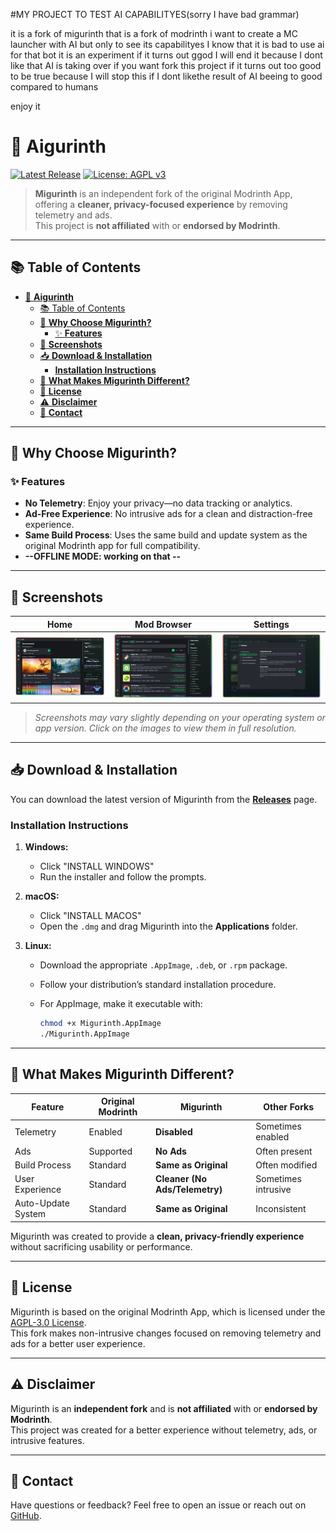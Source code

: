 #MY PROJECT TO TEST AI CAPABILITYES(sorry I have bad grammar)

it is a fork of migurinth that is a fork of modrinth i want to create a MC launcher with AI but only to see its capabilityes I know that it is bad to use ai for that bot it is an experiment if it turns out ggod I will
end it because I dont like that AI is taking over if you want fork this project if it turns out too good to be true because I will stop this if I dont likethe result of AI beeing to good compared to humans

enjoy it





# 🌱 **Aigurinth**

[![Latest Release](https://img.shields.io/github/v/release/miguvt/migurinth?color=brightgreen&label=Latest%20Release)](https://github.com/miguvt/migurinth/releases)
[![License: AGPL v3](https://img.shields.io/github/license/miguvt/migurinth)](https://github.com/miguvt/migurinth/blob/main/LICENSE)

> **Migurinth** is an independent fork of the original Modrinth App, offering a **cleaner, privacy-focused experience** by removing telemetry and ads.  
> This project is **not affiliated** with or **endorsed by Modrinth**.

---

## 📚 Table of Contents

- [🌱 **Aigurinth**](#-migurinth)
  - [📚 Table of Contents](#-table-of-contents)
  - [🚀 **Why Choose Migurinth?**](#-why-choose-migurinth)
    - [✨ **Features**](#-features)
  - [📸 **Screenshots**](#-screenshots)
  - [📥 **Download \& Installation**](#-download--installation)
    - [**Installation Instructions**](#installation-instructions)
  - [🌟 **What Makes Migurinth Different?**](#-what-makes-migurinth-different)
  - [📄 **License**](#-license)
  - [⚠️ **Disclaimer**](#️-disclaimer)
  - [📧 **Contact**](#-contact)

---

## 🚀 **Why Choose Migurinth?**

### ✨ **Features**

- **No Telemetry**: Enjoy your privacy—no data tracking or analytics.
- **Ad-Free Experience**: No intrusive ads for a clean and distraction-free experience.
- **Same Build Process**: Uses the same build and update system as the original Modrinth app for full compatibility.
- __--**OFFLINE MODE**: working on that --__
---

## 📸 **Screenshots**

| Home | Mod Browser | Settings |
|:----:|:-----------:|:--------:|
| ![Home Screenshot](.github/assets/MiguRinth/Readme/home.png) | ![Mod Browser Screenshot](.github/assets/MiguRinth/Readme/modbrowser.png) | ![Settings Screenshot](.github/assets/MiguRinth/Readme/settings.png) |

> _*Screenshots may vary slightly depending on your operating system or app version.*_
> _*Click on the images to view them in full resolution.*_

---

## 📥 **Download & Installation**

You can download the latest version of Migurinth from the [**Releases**](https://github.com/miguvt/migurinth/releases) page.

### **Installation Instructions**

1. **Windows:**

   - Click "INSTALL WINDOWS"
   - Run the installer and follow the prompts.

2. **macOS:**

   - Click "INSTALL MACOS"
   - Open the `.dmg` and drag Migurinth into the **Applications** folder.

3. **Linux:**
   - Download the appropriate `.AppImage`, `.deb`, or `.rpm` package.
   - Follow your distribution’s standard installation procedure.
   - For AppImage, make it executable with:

     ```bash
     chmod +x Migurinth.AppImage
     ./Migurinth.AppImage
     ```

---

## 🌟 **What Makes Migurinth Different?**

| Feature            | Original Modrinth | **Migurinth**                  | Other Forks         |
| ------------------ | ----------------- | ------------------------------ | ------------------- |
| Telemetry          | Enabled           | **Disabled**                   | Sometimes enabled   |
| Ads                | Supported         | **No Ads**                     | Often present       |
| Build Process      | Standard          | **Same as Original**           | Often modified      |
| User Experience    | Standard          | **Cleaner (No Ads/Telemetry)** | Sometimes intrusive |
| Auto-Update System | Standard          | **Same as Original**           | Inconsistent        |

Migurinth was created to provide a **clean, privacy-friendly experience** without sacrificing usability or performance.

---

## 📄 **License**

Migurinth is based on the original Modrinth App, which is licensed under the [AGPL-3.0 License](https://github.com/modrinth/code/blob/main/apps/app/LICENSE).  
This fork makes non-intrusive changes focused on removing telemetry and ads for a better user experience.

---

## ⚠️ **Disclaimer**

Migurinth is an **independent fork** and is **not affiliated** with or **endorsed by Modrinth**.  
This project was created for a better experience without telemetry, ads, or intrusive features.

---

## 📧 **Contact**

Have questions or feedback? Feel free to open an issue or reach out on [GitHub](https://github.com/miguvt/migurinth).

